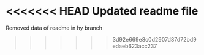<<<<<<< HEAD
Updated readme file
=======
Removed data of readme in hy branch
>>>>>>> 3d92e669e8c0d2907d87d72bd9edaeb623acc237
